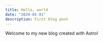 ```yaml
---
title: Hello, world
date: "2024-01-01"
description: First blog post
---
```


Welcome to my new blog created with Astro!
